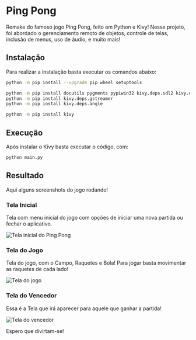 
# Ping Pong

Remake do famoso jogo Ping Pong, feito em Python e Kivy! 
Nesse projeto, foi abordado o gerenciamento remoto de objetos, controle de telas, inclusão de menus, uso de áudio, e muito mais!

## Instalação

Para realizar a instalação basta executar os comandos abaixo:

```sh
python -m pip install --upgrade pip wheel setuptools
```

```sh
python -m pip install docutils pygments pypiwin32 kivy.deps.sdl2 kivy.deps.glew
python -m pip install kivy.deps.gstreamer
python -m pip install kivy.deps.angle
```

```sh
python -m pip install kivy
```


## Execução

Após instalar o Kivy basta executar o código, com:

```sh
python main.py
```

## Resultado

Aqui alguns screenshots do jogo rodando!

### Tela Inicial

Tela com menu inicial do jogo com opções de iniciar uma nova partida ou fechar o aplicativo.

![Tela inicial do Ping Pong]()

### Tela do Jogo

Tela do jogo, com o Campo, Raquetes e Bola! Para jogar basta movimentar as raquetes de cada lado! 

![Tela do jogo]()

### Tela do Vencedor

Essa é a Tela que irá aparecer para aquele que ganhar a partida!

![Tela do vencedor]()

Espero que divirtam-se!
